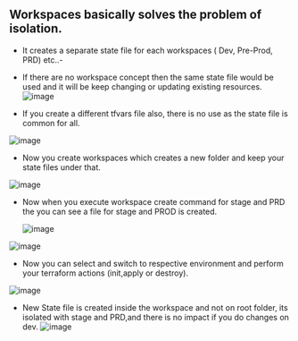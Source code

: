 ## Workspaces basically solves the problem of isolation.
- It creates a separate state file for each workspaces ( Dev, Pre-Prod, PRD) etc..-
- If there are no workspace concept then the same state file would be used and it will be keep changing or updating existing resources.
![image](https://github.com/jalaluddinmohammed/terraform-zero-to-hero/assets/145260536/bc1225ba-c1e0-47b9-8e65-e1b84317315e)

- If you create a different tfvars file also, there is no use as the state file is common for all.


![image](https://github.com/jalaluddinmohammed/terraform-zero-to-hero/assets/145260536/8042f426-ca59-4e6d-a671-a042eeab864f)

- Now you create workspaces which creates a new folder and keep your state files under that.

![image](https://github.com/jalaluddinmohammed/terraform-zero-to-hero/assets/145260536/1d00990d-36c5-463a-b3bf-9d5bc40a8721)

- Now when you execute workspace create command for stage and PRD the you can see a file for stage and PROD is created.

  ![image](https://github.com/jalaluddinmohammed/terraform-zero-to-hero/assets/145260536/8504c96a-be57-4867-9cc1-415d2e20d283)


 ![image](https://github.com/jalaluddinmohammed/terraform-zero-to-hero/assets/145260536/b21ab795-071d-4d4d-abaf-59e225006684)

- Now you can select and switch to respective environment and perform your terraform actions (init,apply or destroy).

![image](https://github.com/jalaluddinmohammed/terraform-zero-to-hero/assets/145260536/b1655e6d-3d1f-4ad8-b1d8-f888a16db7f5)

- New State file is created inside the workspace and not on root folder, its isolated with stage and PRD,and there is no impact if you do changes on dev.
![image](https://github.com/jalaluddinmohammed/terraform-zero-to-hero/assets/145260536/4ae21a27-3c51-4f88-a644-199be558771d)



